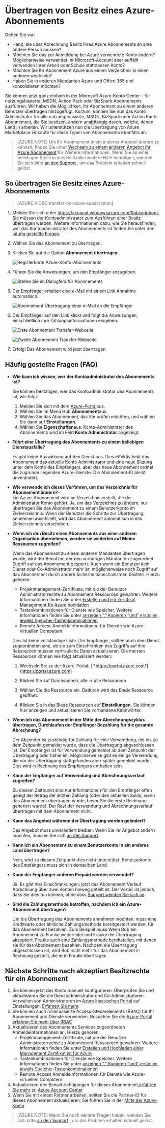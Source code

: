 <properties
   pageTitle="Übertragen der Besitzrechte für ein Abonnement Azure | Microsoft Azure"
   description="So übertragen Sie ein Azure-Abonnement zu einem anderen Benutzer und einige häufig gestellte Fragen (FAQ) zu den Prozess"
   services=""
   documentationCenter=""
   authors="genlin"
   manager="stevenpo"
   editor=""
   tags="billing,top-support-issue"/>

<tags
   ms.service="billing"
   ms.workload="na"
   ms.tgt_pltfrm="na"
   ms.devlang="na"
   ms.topic="article"
   ms.date="10/10/2016"
   ms.author="genli"/>

# <a name="transferring-ownership-of-an-azure-subscription"></a>Übertragen von Besitz eines Azure-Abonnements

Gehen Sie vor:

- Hand, die über Abrechnung Besitz Ihres Azure Abonnements an eine andere Person müssen?
- Möchten Sie das zur Anmeldung bei Azure verwendete Konto ändern? Möglicherweise verwendet Ihr Microsoft-Account aber auffällt verwenden Ihrer Arbeit oder Schule stattdessen Konto?
- Möchten Sie Ihr Abonnement Azure aus einem Verzeichnis in einen anderen wechseln?
- Haben Sie in anderen Mandanten Azure und Office 365 und konsolidieren möchten?

Sie können jetzt ganz einfach in der Microsoft Azure-Konto Center – für nutzungsbasierte, MSDN, Action Pack oder BizSpark Abonnements ausführen.  Wir haben die Möglichkeit, Ihr Abonnement zu einem anderen Benutzer übertragen hinzugefügt. Kurzum, können Sie nun das Konto Administrator für alle nutzungsbasierte, MSDN, BizSpark oder Action Pack-Abonnement, die Sie besitzen, ändern unabhängig davon, welche, denen Land in arbeiten. Wir unterstützen nun die Übertragung von Azure Marketplace Einkäufe für diese Typen von Abonnements ebenfalls an.

> [AZURE.NOTE] Um Ihr Abonnement in ein anderes Angebot ändern zu können, finden Sie unter [Wechseln zu einem anderen Angebot Ihr Azure Abonnement](billing-how-to-switch-azure-offer.md) für Weitere Informationen. Wenn Sie an einer beliebigen Stelle in diesem Artikel weitere Hilfe benötigen, wenden Sie sich bitte [an den Support](https://portal.azure.com/?#blade/Microsoft_Azure_Support/HelpAndSupportBlade) , um das Problem erhalten schnell gelöst.

## <a name="how-to-transfer-ownership-of-an-azure-subscription"></a>So übertragen Sie Besitz eines Azure-Abonnements

> [AZURE.VIDEO transfer-an-azure-subscription]

1.  Melden Sie sich unter <https://account.windowsazure.com/Subscriptions>. Sie müssen der Kontoadministrator zum Ausführen einer Besitz übertragen werden. Weitere Informationen dazu, wie Sie herausfinden, wer das Kontoadministrator des Abonnements ist finden Sie unter den [häufig gestellte Fragen](#faq).

2.  Wählen Sie das Abonnement zu übertragen.

3.  Klicken Sie auf die Option **Abonnement übertragen** .

    ![Registerkarte Azure-Konto-Abonnements](./media/billing-subscription-transfer/image1.png)

4.  Führen Sie die Anweisungen, um den Empfänger anzugeben.

    ![Stellen Sie im Dialogfeld für Abonnements](./media/billing-subscription-transfer/image2.PNG)

5.  Der Empfänger erhalten eine e-Mail mit einem Link Annahme automatisch.

    ![Abonnement Übertragung einer e-Mail an die Empfänger](./media/billing-subscription-transfer/image3.png)

6.  Der Empfänger auf den Link klickt und folgt die Anweisungen, einschließlich ihre Zahlungsinformationen eingeben.

    ![Erste Abonnement Transfer-Webseite](./media/billing-subscription-transfer/image4.png)

    ![Zweite Abonnement Transfer-Webseite](./media/billing-subscription-transfer/image5.png)

7. Erfolg! Das Abonnement wird jetzt übertragen.

<a id="faq"></a>
## <a name="frequently-asked-questions-faq"></a>Häufig gestellte Fragen (FAQ)

-   **Wie kann ich wissen, wer der Kontoadministrator des Abonnements ist?**

    Sie können bestätigen, wer das Kontoadministrator des Abonnements ist, wie folgt:

    1. Melden Sie sich mit dem [Azure-Portal](https://portal.azure.com)aus.
    2. Wählen Sie im Menü Hub **Abonnement**aus.
    3. Wählen Sie das Abonnement, das Sie prüfen möchten, und wählen Sie dann auf **Einstellungen**.
    4. Wählen Sie **Eigenschaften**aus. Konto-Administrator des Abonnements wird im Feld **Konto Administrator** angezeigt.  

-   **Führt eine Übertragung des Abonnements zu einem beliebigen Dienstausfälle?**

    Es gibt keine Auswirkung auf den Dienst aus. Dies effektiv hebt das Abonnement das aktuelle Konto Administrator und eine neue Sitzung unter dem Konto des Empfängers, aber das neue Abonnement ordnet die zugrunde liegenden Azure-Dienste. Die Abonnement-ID bleibt unverändert.

-   **Wie verwende ich dieses Verfahren, um das Verzeichnis für Abonnement ändern?**-   
    Ein Azure-Abonnement wird im Verzeichnis erstellt, die der Administrator Konto gehört. Ja, um das Verzeichnis zu ändern, nur übertragen Sie das Abonnement zu einem Benutzerkonto im Zielverzeichnis. Wenn der Benutzer die Schritte zur Übertragung annehmen abschließt, wird das Abonnement automatisch in das Zielverzeichnis verschoben.

-   **Wenn ich den Besitz eines Abonnements aus einer anderen Organisation übernehmen, werden sie weiterhin auf Meine Ressourcen zugreifen?**

    Wenn das Abonnement zu einem anderen Mandanten übertragen wurde, wird der Benutzer, der den vorherigen Mandanten zugeordnet Zugriff auf das Abonnement gesperrt. Auch wenn ein Benutzer kein Dienst oder Co-Administrator mehr ist, möglicherweise noch Zugriff auf das Abonnement durch andere Sicherheitsmechanismen besteht. Hierzu gehören:
    - Projektmanagement-Zertifikate, mit die der Benutzer Administratorrechte zu Abonnement Ressourcen gewähren. Weitere Informationen finden Sie unter [Erstellen und ein Zertifikat Management für Azure hochladen](https://msdn.microsoft.com/library/azure/gg551722.aspx)
    -   Tastenkombinationen für Dienste wie Speicher. Weitere Informationen finden Sie unter [anzeigen "," Kopieren "und" erstellen, jeweils Speicher-Tastenkombinationen](storage-create-storage-account.md#view-copy-and-regenerate-storage-access-keys)
    -   Remote Access Anmeldeinformationen für Dienste wie Azure-virtuellen Computern

    Dies ist keine vollständige Liste. Der Empfänger, sollten auch dem Dienst zugeordneten sind, ob sie zum Einschränken des Zugriffs auf ihre Ressourcen müssen vertrauliche Daten aktualisieren. Die meisten Ressourcen können wie folgt aktualisiert werden:

    1.   Wechseln Sie zu der Azure-Portal: [ *https://portal.azure.com*](https://portal.azure.com)

    2.    Klicken Sie auf Durchsuchen, alle -&gt; alle Ressourcen

    3.    Wählen Sie die Ressource ein. Dadurch wird das Blade Ressource geöffnet.

    4.    Klicken Sie in das Blade Ressourcen auf **Einstellungen**. Sie können hier anzeigen und aktualisieren Sie vorhandene Kennwörter.


-   **Wenn ich das Abonnement in der Mitte der Abrechnungszyklus übertragen, Durchlaufen der Empfänger Bezahlung für die gesamte Abrechnung?**

    Der Absender ist zuständig für Zahlung für eine Verwendung, die bis zu dem Zeitpunkt gemeldet wurde, dass die Übertragung abgeschlossen ist. Der Empfänger ist für Verwendung gemeldet ab dem Zeitpunkt der Übertragung oder höher ist. Möglicherweise gibt es einige Verwendung, die vor der Übertragung stattgefunden aber später gemeldet wurde. Dies wird in Rechnung des Empfängers enthalten sein.

-   **Kann der Empfänger auf Verwendung und Abrechnungsverlauf zugreifen?**

    Zu diesem Zeitpunkt sind nur Informationen für den Empfänger offen gelegt der Betrag der letzten Zahlung (oder den aktuellen Saldo, wenn das Abonnement übertragen wurde, bevor Sie die erste Rechnung generiert wurde). Der Rest der Verwendung und Abrechnungsverlauf übertragen mit dem Abonnement nicht.

-   **Kann das Angebot während der Übertragung werden geändert?**

    Das Angebot muss unverändert bleiben. Wenn Sie Ihr Angebot ändern möchten, müssen Sie sich [an den Support](http://go.microsoft.com/fwlink/?LinkID=619338).

-   **Kann ich ein Abonnement zu einem Benutzerkonto in ein anderes Land übertragen?**

    Nein, wird zu diesem Zeitpunkt dies nicht unterstützt. Benutzerkonto des Empfängers muss sich in demselben Land.

-   **Kann der Empfänger anderen Prepaid werden verwendet?**

    Ja. Es gibt hier Einschränkungen: jetzt das Abonnement Verlauf Abrechnung über zwei Konten hinweg geteilt ist. Der Vorteil ist jedoch, dass Sie dies tun können, ohne dass [Support wenden Sie sich an](http://go.microsoft.com/fwlink/?LinkID=619338).

-   **Sind die Zahlungsmethode betroffen, nachdem ich ein Azure-Abonnement übertragen?**

    Um die Übertragung des Abonnements annehmen möchten, muss eine Kreditkarte oder ähnliche Zahlungsmethode bereitgestellt werden, für das Abonnement bezahlen. Zum Beispiel muss Wenn Bob ein Abonnement zu Frauke weiterleitet und Frauke die Übertragung akzeptiert, Frauke auch eine Zahlungsmethode bereitstellen, mit denen sie für das Abonnement bezahlen. Nachdem die Übertragung abgeschlossen ist, wird Bob nicht mehr für das Abonnement in Rechnung gestellt, die er in Frauke übertragen.

## <a name="next-steps-after-accepting-ownership-of-a-subscription"></a>Nächste Schritte nach akzeptiert Besitzrechte für ein Abonnement

1. Sie können jetzt das Konto manuell konfigurieren. Überprüfen Sie und aktualisieren Sie die Dienstadministrator und Co-Administratoren. Verwalten von Administratoren im [Azure klassischen Portal](https://manage.windowsazure.com) auf Einstellungen. [Erfahren Sie mehr](http://go.microsoft.com/fwlink/?LinkID=533293).
2. Sie können auch rollenbasierte Access-Steuerelements (RBAC) für Ihr Abonnement und Dienste verwenden. Besuchen Sie die [Azure-Portal](https://portal.azure.com) [erfahren Sie mehr über RBAC](http://go.microsoft.com/fwlink/?LinkID=544802)
3. Aktualisieren des Abonnements Services zugeordneten Anmeldeinformationen an. Hierzu gehören:
    - Projektmanagement-Zertifikate, mit die der Benutzer Administratorrechte zu Abonnement Ressourcen gewähren. Weitere Informationen finden Sie unter [Erstellen und Hochladen einer Management Zertifikat ist für Azure](https://msdn.microsoft.com/library/azure/gg551722.aspx)
    -   Tastenkombinationen für Dienste wie Speicher. Weitere Informationen finden Sie unter [anzeigen "," Kopieren "und" erstellen, jeweils Speicher-Tastenkombinationen](storage-create-storage-account.md#view-copy-and-regenerate-storage-access-keys)
    -   Remote Access Anmeldeinformationen für Dienste wie Azure-virtuellen Computern
4. Aktualisieren des Benachrichtigungen für dieses Abonnement,[erfahren Sie mehr](http://go.microsoft.com/fwlink/?LinkID=533292) zu [Azure Account Center](https://account.windowsazure.com/Subscriptions)  
5.  Wenn Sie mit einem Partner arbeiten, sollten Sie die Partner-ID für dieses Abonnement aktualisieren. Sie führen Sie in der [Mitte der Azure-Konto](https://account.windowsazure.com/Subscriptions).

> [AZURE.NOTE] Wenn Sie noch weitere Fragen haben, wenden Sie sich bitte [an den Support](https://portal.azure.com/?#blade/Microsoft_Azure_Support/HelpAndSupportBlade) , um das Problem erhalten schnell gelöst.
